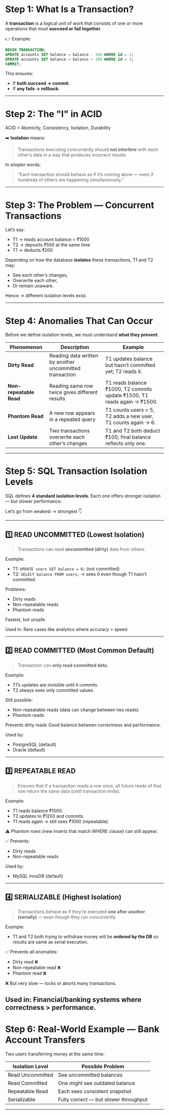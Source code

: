 #  Step 1: What Is a Transaction?

A **transaction** is a logical unit of work that consists of one or more operations that must **succeed or fail together**.

👉 Example:

```sql
BEGIN TRANSACTION;
UPDATE accounts SET balance = balance - 100 WHERE id = 1;
UPDATE accounts SET balance = balance + 100 WHERE id = 2;
COMMIT;
```

This ensures:

* If **both succeed → commit**.
* If **any fails → rollback**.

---

#  Step 2: The "I" in ACID

ACID = Atomicity, Consistency, Isolation, Durability

➡️ **Isolation** means:

> Transactions executing concurrently should **not interfere** with each other’s data in a way that produces incorrect results.

In simpler words:

> “Each transaction should behave as if it’s running alone — even if hundreds of others are happening simultaneously.”

---

#  Step 3: The Problem — Concurrent Transactions

Let’s say:

* T1 → reads account balance = ₹1000
* T2 → deposits ₹500 at the same time
* T1 → deducts ₹200

Depending on how the database **isolates** these transactions, T1 and T2 may:

* See each other’s changes,
* Overwrite each other,
* Or remain unaware.

Hence → different isolation levels exist.

---

#  Step 4: Anomalies That Can Occur

Before we define isolation levels, we must understand **what they prevent**.

| Phenomenon              | Description                                             | Example                                                                  |
| ----------------------- | ------------------------------------------------------- | ------------------------------------------------------------------------ |
| **Dirty Read**          | Reading data written by another uncommitted transaction | T1 updates balance but hasn’t committed yet; T2 reads it.                |
| **Non-repeatable Read** | Reading same row twice gives different results          | T1 reads balance ₹1000, T2 commits update ₹1500, T1 reads again → ₹1500. |
| **Phantom Read**        | A new row appears in a repeated query                   | T1 counts users = 5, T2 adds a new user, T1 counts again → 6.            |
| **Lost Update**         | Two transactions overwrite each other’s changes         | T1 and T2 both deduct ₹100, final balance reflects only one.             |

---

#  Step 5: SQL Transaction Isolation Levels

SQL defines **4 standard isolation levels**.
Each one offers stronger isolation — but slower performance.

Let’s go from weakest → strongest 👇

---

## 1️⃣ **READ UNCOMMITTED** (Lowest Isolation)

> Transactions can read **uncommitted (dirty)** data from others.

 Example:

* T1: `UPDATE users SET balance = 0;` (not committed)
* T2: `SELECT balance FROM users;` → sees 0 even though T1 hasn’t committed.

 Problems:

* Dirty reads
* Non-repeatable reads
* Phantom reads

 Fastest, but unsafe.

Used in: Rare cases like analytics where accuracy < speed.

---

## 2️⃣ **READ COMMITTED** (Most Common Default)

> Transaction can **only read committed data**.

 Example:

* T1’s updates are invisible until it commits.
* T2 always sees only committed values.

 Still possible:

* Non-repeatable reads (data can change between two reads)
* Phantom reads

 Prevents dirty reads
 Good balance between correctness and performance.

Used by:

* PostgreSQL (default)
* Oracle (default)

---

## 3️⃣ **REPEATABLE READ**

> Ensures that if a transaction reads a row once, all future reads of that row return the same data (until transaction ends).

 Example:

* T1 reads balance ₹1000.
* T2 updates to ₹1200 and commits.
* T1 reads again → still sees ₹1000 (repeatable).

⚠️ Phantom rows (new inserts that match WHERE clause) can still appear.

✅ Prevents:

* Dirty reads
* Non-repeatable reads

Used by:

* MySQL InnoDB (default)

---

## 4️⃣ **SERIALIZABLE** (Highest Isolation)

> Transactions behave as if they’re executed **one after another (serially)** — even though they run concurrently.

 Example:

* T1 and T2 both trying to withdraw money will be **ordered by the DB** so results are same as serial execution.

✅ Prevents all anomalies:

* Dirty read ❌
* Non-repeatable read ❌
* Phantom read ❌

❌ But very slow — locks or aborts many transactions.

Used in: Financial/banking systems where correctness > performance.
---
#  Step 6: Real-World Example — Bank Account Transfers

Two users transferring money at the same time:

| Isolation Level  | Possible Problem                      |
| ---------------- | ------------------------------------- |
| Read Uncommitted | See uncommitted balances              |
| Read Committed   | One might see outdated balance        |
| Repeatable Read  | Each sees consistent snapshot         |
| Serializable     | Fully correct — but slower throughput |

---
